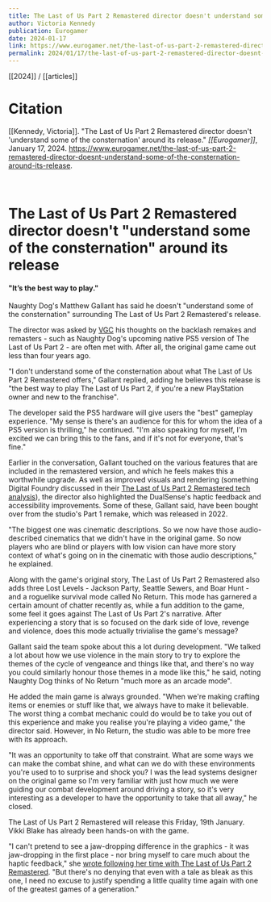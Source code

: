 ```yaml
---
title: The Last of Us Part 2 Remastered director doesn't understand some of the consternation around its release
author: Victoria Kennedy
publication: Eurogamer
date: 2024-01-17
link: https://www.eurogamer.net/the-last-of-us-part-2-remastered-director-doesnt-understand-some-of-the-consternation-around-its-release
permalink: 2024/01/17/the-last-of-us-part-2-remastered-director-doesnt-understand-some-of-the-consternation-around-its-release
---
```


[[2024]] / [[articles]]

# Citation

[[Kennedy, Victoria]]. "The Last of Us Part 2 Remastered director doesn't 'understand some of the consternation' around its release." *[[Eurogamer]]*, January 17, 2024. <https://www.eurogamer.net/the-last-of-us-part-2-remastered-director-doesnt-understand-some-of-the-consternation-around-its-release>.

<br>

# The Last of Us Part 2 Remastered director doesn't "understand some of the consternation" around its release

#### "It’s the best way to play."

Naughty Dog's Matthew Gallant has said he doesn't "understand some of the consternation" surrounding The Last of Us Part 2 Remastered's release.

The director was asked by [VGC](https://www.videogameschronicle.com/features/interviews/interview-the-last-of-us-part-2-remastereds-director-explains-why-the-ps5-upgrade-is-worth-it/) his thoughts on the backlash remakes and remasters - such as Naughty Dog's upcoming native PS5 version of The Last of Us Part 2 - are often met with. After all, the original game came out less than four years ago.

"I don't understand some of the consternation about what The Last of Us Part 2 Remastered offers," Gallant replied, adding he believes this release is "the best way to play The Last of Us Part 2, if you're a new PlayStation owner and new to the franchise".

The developer said the PS5 hardware will give users the "best" gameplay experience. "My sense is there's an audience for this for whom the idea of a PS5 version is thrilling," he continued. "I'm also speaking for myself, I'm excited we can bring this to the fans, and if it's not for everyone, that's fine."

Earlier in the conversation, Gallant touched on the various features that are included in the remastered version, and which he feels makes this a worthwhile upgrade. As well as improved visuals and rendering (something Digital Foundry discussed in their [The Last of Us Part 2 Remastered tech analysis](https://www.eurogamer.net/digitalfoundry-2024-the-last-of-us-part-2-remastered-ps5-tech-analysis)), the director also highlighted the DualSense's haptic feedback and accessibility improvements. Some of these, Gallant said, have been bought over from the studio's Part 1 remake, which was released in 2022.

"The biggest one was cinematic descriptions. So we now have those audio-described cinematics that we didn't have in the original game. So now players who are blind or players with low vision can have more story context of what's going on in the cinematic with those audio descriptions," he explained.

Along with the game's original story, The Last of Us Part 2 Remastered also adds three Lost Levels - Jackson Party, Seattle Sewers, and Boar Hunt - and a roguelike survival mode called No Return. This mode has garnered a certain amount of chatter recently as, while a fun addition to the game, some feel it goes against The Last of Us Part 2's narrative. After experiencing a story that is so focused on the dark side of love, revenge and violence, does this mode actually trivialise the game's message?

Gallant said the team spoke about this a lot during development. "We talked a lot about how we use violence in the main story to try to explore the themes of the cycle of vengeance and things like that, and there's no way you could similarly honour those themes in a mode like this," he said, noting Naughty Dog thinks of No Return "much more as an arcade mode".

He added the main game is always grounded. "When we're making crafting items or enemies or stuff like that, we always have to make it believable. The worst thing a combat mechanic could do would be to take you out of this experience and make you realise you're playing a video game," the director said. However, in No Return, the studio was able to be more free with its approach.

"It was an opportunity to take off that constraint. What are some ways we can make the combat shine, and what can we do with these environments you're used to to surprise and shock you? I was the lead systems designer on the original game so I'm very familiar with just how much we were guiding our combat development around driving a story, so it's very interesting as a developer to have the opportunity to take that all away," he closed.

The Last of Us Part 2 Remastered will release this Friday, 19th January. Vikki Blake has already been hands-on with the game.

"I can't pretend to see a jaw-dropping difference in the graphics - it was jaw-dropping in the first place - nor bring myself to care much about the haptic feedback," she [wrote following her time with The Last of Us Part 2 Remastered](https://www.eurogamer.net/no-return-may-not-live-up-to-factions-but-the-last-of-us-part-2-remastered-offers-enough-reason-for-a-revisit). "But there's no denying that even with a tale as bleak as this one, I need no excuse to justify spending a little quality time again with one of the greatest games of a generation."